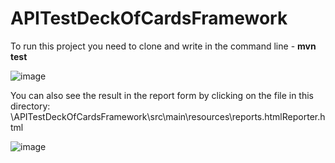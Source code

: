 # APITestDeckOfCardsFramework

To run this project you need to clone and write in the command line -
     **mvn test**
     
![image](https://user-images.githubusercontent.com/77117883/169491804-ab2aa1ce-e74c-44e5-a7bb-ee1843b2a7c8.png)
     

You can also see the result in the report form by clicking on the file in this directory: 
     \APITestDeckOfCardsFramework\src\main\resources\reports.htmlReporter.html


![image](https://user-images.githubusercontent.com/77117883/169491047-87f72c63-8599-4401-971a-162d7e078116.png)

